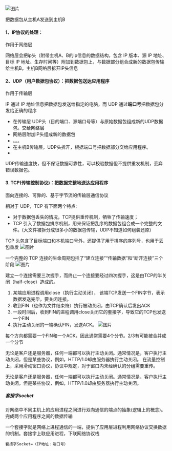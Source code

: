 
![图片](https://user-images.githubusercontent.com/31262456/145204500-5c043b6c-0de4-4231-a6c2-0c9f418b9ebc.png)

把数据包从主机A发送到主机B
#### 1、IP协议的处理：
作用于网络层

网络层会把ip头（附带主机A、B的ip信息的数据结构，包含 IP 版本、源 IP 地址、目标 IP 地址、生存时间等）附加到数据包上，与数据部分组合成新的数据包传输给主机B。主机B网络层拆开IP头信息

#### 2、UDP（用户数据包协议）：把数据包送达应用程序
作用于传输层

IP 通过 IP 地址信息把数据包发送给指定的电脑，而 UDP 通过**端口号**把数据包分发给正确的程序

- 在传输层 UDP头（目的端口、源端口号等）与原始数据包组成新的UDP数据包。交给网络层
- 网络层附加IP头组成新的数据包
- 。。。
- 在主机B传输层，UDP头拆开，根据端口号把数据部分交给应用程序。
- 
UDP传输速度快，但不保证数据可靠性，可以校验数据但不提供重发机制，丢弃错误数据包。

#### 3. TCP(传输控制协议)：把数据完整地送达应用程序
面向连接的、可靠的、基于字节流的传输层通信协议

相对于 UDP，TCP 有下面两个特点:
- 对于数据包丢失的情况，TCP提供重传机制，牺牲了传输速度；
- TCP 引入了数据包排序机制，用来保证把乱序的数据包组合成一个完整的文件。(大文件被拆分成很多小的数据包传输，UDP不知道如何组装还原)

TCP 头包含了目标端口和本机端口号外，还提供了用于排序的序列号，也用于丢包重发
![图片](https://user-images.githubusercontent.com/31262456/145204407-e4eead1f-6fca-4e59-8c0c-88363812e5ab.png)

一个完整的 TCP 连接的生命周期包括了“建立连接”“传输数据”和“断开连接”三个阶段
![图片](https://user-images.githubusercontent.com/31262456/145204365-83bd6814-b8f4-401b-b92d-4ea3b4188f98.png)

建立一个连接需要三次握手，而终止一个连接要经过四次握手，这是由TCP的半关闭（half-close）造成的。

1. 某端应用进程调用close（执行主动关闭）， 该端TCP发送一个FIN字节，表示数据发送完毕，要关闭连接。
2. 收到FIN（也作为文件结束符）执行被动关闭，由TCP确认后发出ACK
3. 一段时间后，收到FIN的进程调用close关闭它的套接字，导致它的TCP也发送一个FIN
4. 执行主动关闭的一端确认FIN，发送ACK。
![图片](https://user-images.githubusercontent.com/31262456/145204313-26ee55ac-d9fe-4d36-8313-2586e6243696.png)

每个方向都需要一个FIN和一个ACK，因此通常需要4个分节。2/3有可能被合并成一个分节

无论是客户还是服务器，任何一端都可以执行主动关闭。通常情况是，客户执行主动关闭，但是某些协议，例如，HTTP/1.0却由服务器执行主动关闭。
在流量控制上，采用滑动窗口协议，协议中规定，对于窗口内未经确认的分组需要重传。

无论是客户还是服务器，任何一端都可以执行主动关闭。通常情况是，客户执行主动关闭，但是某些协议，例如，HTTP/1.0却由服务器执行主动关闭。


##### 套接字socket 
对网络中不同主机上的应用进程之间进行双向通信的端点的抽象(逻辑上的概念)。完成两个应用程序之间的数据传输

一个套接字就是网络上进程通信的一端，提供了应用层进程利用网络协议交换数据的机制。套接字上联应用进程，下联网络协议栈

`
套接字Socket=（IP地址：端口号）
`